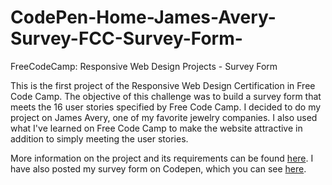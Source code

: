 # CodePen-Home-James-Avery-Survey-FCC-Survey-Form-
<p>FreeCodeCamp: Responsive Web Design Projects - Survey Form</p>
<p>This is the first project of the Responsive Web Design Certification in Free Code Camp. The objective of this challenge was to build a survey form that meets the 16 user stories specified by Free Code Camp. I decided to do my project on James Avery, one of my favorite jewelry companies. I also used what I've learned on Free Code Camp to make the website attractive in addition to simply meeting the user stories.</p>
<p>More information on the project and its requirements can be found <a href="https://www.freecodecamp.org/learn/2022/responsive-web-design/build-a-survey-form-project/build-a-survey-form">here</a>. I have also posted my survey form on Codepen, which you can see <a href="https://codepen.io/TurtleQueenCoding/pen/WNMoMoa">here</a>.
